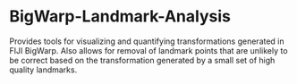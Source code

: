 # BigWarp-Landmark-Analysis
Provides tools for visualizing and quantifying transformations generated in FIJI BigWarp. Also allows for removal of landmark points that are unlikely to be correct based on the transformation generated by a small set of high quality landmarks.
